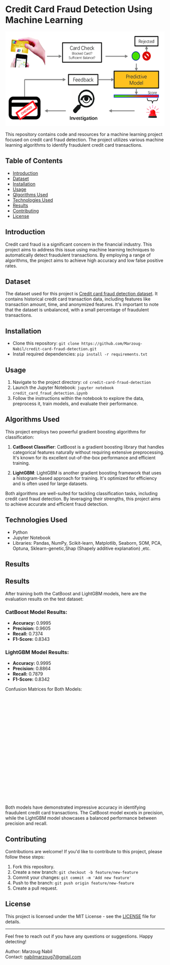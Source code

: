 # Credit Card Fraud Detection Using Machine Learning

<img src="images/The-framework-of-credit-card-fraud-detection.png" width="1000" height="300">


This repository contains code and resources for a machine learning project focused on credit card fraud detection. The project utilizes various machine learning algorithms to identify fraudulent credit card transactions.

## Table of Contents
- [Introduction](#introduction)
- [Dataset](#dataset)
- [Installation](#installation)
- [Usage](#usage)
- [Qlgorithms Used](#algorithms-used)
- [Technologies Used](#technologies-used)
- [Results](#results)
- [Contributing](#contributing)
- [License](#license)

## Introduction
Credit card fraud is a significant concern in the financial industry. This project aims to address this issue using machine learning techniques to automatically detect fraudulent transactions. By employing a range of algorithms, the project aims to achieve high accuracy and low false positive rates.

## Dataset
The dataset used for this project is [Credit card fraud detection dataset](https://www.kaggle.com/datasets/mlg-ulb/creditcardfraud). It contains historical credit card transaction data, including features like transaction amount, time, and anonymized features. It's important to note that the dataset is unbalanced, with a small percentage of fraudulent transactions.

## Installation
- Clone this repository: `git clone https://github.com/Marzoug-Nabil/credit-card-fraud-detection.git`
- Install required dependencies: `pip install -r requirements.txt`

## Usage
1. Navigate to the project directory: `cd credit-card-fraud-detection`
2. Launch the Jupyter Notebook: `jupyter notebook credit_card_fraud_detection.ipynb`
3. Follow the instructions within the notebook to explore the data, preprocess it, train models, and evaluate their performance.

## Algorithms Used
This project employs two powerful gradient boosting algorithms for classification:

1. **CatBoost Classifier**: CatBoost is a gradient boosting library that handles categorical features naturally without requiring extensive preprocessing. It's known for its excellent out-of-the-box performance and efficient training.

2. **LightGBM**: LightGBM is another gradient boosting framework that uses a histogram-based approach for training. It's optimized for efficiency and is often used for large datasets.

Both algorithms are well-suited for tackling classification tasks, including credit card fraud detection. By leveraging their strengths, this project aims to achieve accurate and efficient fraud detection.

## Technologies Used

- Python
- Jupyter Notebook
- Libraries: Pandas, NumPy, Scikit-learn, Matplotlib, Seaborn, SOM, PCA, Optuna, Sklearn-genetic,Shap (Shapely additive explanation) ,etc.



## Results
## Results


After training both the CatBoost and LightGBM models, here are the evaluation results on the test dataset:

### CatBoost Model Results:
- **Accuracy:** 0.9995
- **Precision:** 0.9605
- **Recall:** 0.7374
- **F1-Score:** 0.8343

### LightGBM Model Results:
- **Accuracy:** 0.9995
- **Precision:** 0.8864
- **Recall:** 0.7879
- **F1-Score:** 0.8342

Confusion Matrices for Both Models:

<div style="display: flex; justify-content: center;">
  <img src="images/catboost_confusion_matrix.png" alt="Confusion Matrix CatBoost" style="margin-right: 1000px;" width="400"/>
  <img src="images/lightgbm_confusion_matrix.png" alt="Confusion Matrix LightGBM" style="margin-left: 100px;" width="400"/>
</div>


Both models have demonstrated impressive accuracy in identifying fraudulent credit card transactions. The CatBoost model excels in precision, while the LightGBM model showcases a balanced performance between precision and recall.


## Contributing
Contributions are welcome! If you'd like to contribute to this project, please follow these steps:
1. Fork this repository.
2. Create a new branch: `git checkout -b feature/new-feature`
3. Commit your changes: `git commit -m 'Add new feature'`
4. Push to the branch: `git push origin feature/new-feature`
5. Create a pull request.

## License
This project is licensed under the MIT License - see the [LICENSE](LICENSE) file for details.

---

Feel free to reach out if you have any questions or suggestions. Happy detecting!

Author: Marzoug Nabil<br>Contact: nabilmarzoug7@gmail.com
